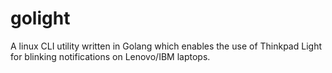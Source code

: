 # golight
A linux CLI utility written in Golang which enables the use of Thinkpad Light for blinking notifications on Lenovo/IBM laptops.
